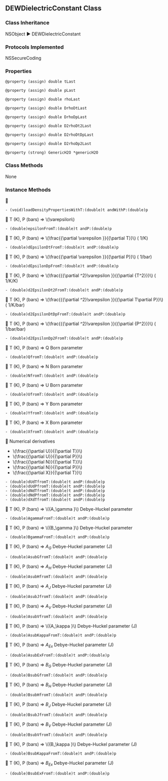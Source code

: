 ## DEWDielectricConstant Class  
### Class Inheritance  
NSObject ▶️ DEWDielectricConstant  

### Protocols Implemented  
NSSecureCoding  

### Properties  

```
@property (assign) double tLast  
```
```
@property (assign) double pLast  
```
```
@property (assign) double rhoLast  
```
```
@property (assign) double DrhoDtLast  
```
```
@property (assign) double DrhoDpLast  
```
```
@property (assign) double D2rhoDt2Last  
```
```
@property (assign) double D2rhoDtDpLast  
```
```
@property (assign) double D2rhoDp2Last   
```
```
@property (strong) GenericH2O *genericH2O  
```

### Class Methods  
None  

### Instance Methods  

🔹 
```
- (void)loadDensityPropertiesWithT:(double)t andWithP:(double)p
```

🔹  T (K), P (bars) => \\(\varepsilon\\)
 ```
- (double)epsilonFromT:(double)t andP:(double)p
```

🔹 T (K), P (bars) => \\(\frac{{\partial \varepsilon }}{{\partial T}}\\) ( 1/K)
```
- (double)dEpsilonDtFromT:(double)t andP:(double)p
```

🔹 T (K), P (bars) => \\(\frac{{\partial \varepsilon }}{{\partial P}}\\) ( 1/bar)
```
- (double)dEpsilonDpFromT:(double)t andP:(double)p
```

🔹 T (K), P (bars) => \\(\frac{{{\partial ^2}\varepsilon }}{{\partial {T^2}}}\\) ( 1/K/K)
```
- (double)d2EpsilonDt2FromT:(double)t andP:(double)p
```

🔹 T (K), P (bars) => \\(\frac{{{\partial ^2}\varepsilon }}{{\partial T\partial P}}\\) ( 1/K/bar)
```
- (double)d2EpsilonDtDpFromT:(double)t andP:(double)p
```

🔹 T (K), P (bars) => \\(\frac{{{\partial ^2}\varepsilon }}{{\partial {P^2}}}\\) ( 1/bar/bar)
```
- (double)d2EpsilonDp2FromT:(double)t andP:(double)p
``` 



🔹 T (K), P (bars) => Q Born parameter
```
- (double)QfromT:(double)t andP:(double)p
```

🔹 T (K), P (bars) => N Born parameter
```
- (double)NfromT:(double)t andP:(double)p
```

🔹 T (K), P (bars) => U Born parameter
```
- (double)UfromT:(double)t andP:(double)p
```

🔹 T (K), P (bars) => Y Born parameter
```
- (double)YfromT:(double)t andP:(double)p
```

🔹 T (K), P (bars) => X Born parameter
```
- (double)XfromT:(double)t andP:(double)p
```

🔹 Numerical derivatives <br/> 

- \\(\frac{{\partial U}}{{\partial T}}\\)  
- \\(\frac{{\partial U}}{{\partial P}}\\)  
- \\(\frac{{\partial N}}{{\partial T}}\\)  
- \\(\frac{{\partial N}}{{\partial P}}\\)  
- \\(\frac{{\partial X}}{{\partial T}}\\)  


```
- (double)dUdTfromT:(double)t andP:(double)p
- (double)dUdPfromT:(double)t andP:(double)p
- (double)dNdTfromT:(double)t andP:(double)p
- (double)dNdPfromT:(double)t andP:(double)p
- (double)dXdTfromT:(double)t andP:(double)p
```

🔹 T (K), P (bars) => \\({A_\gamma }\\) Debye-Huckel parameter
```
- (double)AgammaFromT:(double)t andP:(double)p
```

🔹 T (K), P (bars) => \\({B_\gamma }\\) Debye-Huckel parameter
```
- (double)BgammaFromT:(double)t andP:(double)p
```

🔹  T (K), P (bars) => *A<sub>G</sub>* Debye-Huckel parameter (J)
```
- (double)AsubGfromT:(double)t andP:(double)p
```

🔹 T (K), P (bars) => *A<sub>H</sub>* Debye-Huckel parameter (J)
```
- (double)AsubHfromT:(double)t andP:(double)p
```

🔹 T (K), P (bars) => *A<sub>J</sub>* Debye-Huckel parameter (J)
```
- (double)AsubJfromT:(double)t andP:(double)p
```

🔹 T (K), P (bars) => *A<sub>V</sub>* Debye-Huckel parameter (J)

```
- (double)AsubVfromT:(double)t andP:(double)p
```

🔹  T (K), P (bars) => \\({A_\kappa }\\) Debye-Huckel parameter (J)
```
- (double)AsubKappaFromT:(double)t andP:(double)p
```

🔹 T (K), P (bars) => *A<sub>Ex</sub>* Debye-Huckel parameter (J)
```
- (double)AsubExFromT:(double)t andP:(double)p
```

🔹 T (K), P (bars) => *B<sub>G</sub>* Debye-Huckel parameter (J)
```
- (double)BsubGfromT:(double)t andP:(double)p
```

🔹 T (K), P (bars) => *B<sub>H</sub>* Debye-Huckel parameter (J)
```
- (double)BsubHfromT:(double)t andP:(double)p
```

🔹  T (K), P (bars) => *B<sub>J</sub>* Debye-Huckel parameter (J)
 ```
- (double)BsubJfromT:(double)t andP:(double)p
```

 🔹 T (K), P (bars) => *B<sub>V</sub>* Debye-Huckel parameter (J)
```
- (double)BsubVfromT:(double)t andP:(double)p
```

🔹 T (K), P (bars) => \\({B_\kappa }\\) Debye-Huckel parameter (J)
```
- (double)BsubKappaFromT:(double)t andP:(double)p
```

🔹  T (K), P (bars) => *B<sub>Ex</sub>* Debye-Huckel parameter (J)
```
- (double)BsubExFromT:(double)t andP:(double)p

```